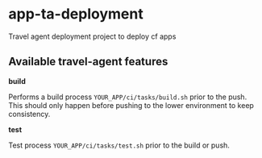 # app-ta-deployment

Travel agent deployment project to deploy cf apps

## Available travel-agent features

**build**

Performs a build process `YOUR_APP/ci/tasks/build.sh` prior to the push. This should only happen before pushing to the lower environment to keep consistency.

**test**

Test process `YOUR_APP/ci/tasks/test.sh` prior to the build or push. 
